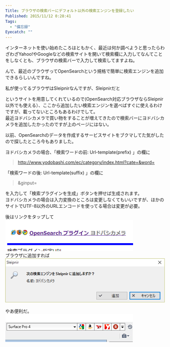 ```yaml
---
Title: ブラウザの検索バーにデフォルト以外の検索エンジンを登録したい
Published: 2015/11/12 0:28:41
Tags:
  - "備忘録"
Eyecatch: ""
---
```

インターネットを使い始めたころはともかく、最近は何か調べようと思ったらわざわざYahoo!やGoogleなどの検索サイトを開いて検索欄に入力してなんてことをしなくとも、ブラウザの検索バーで入力して検索してますよね。  

んで、最近のブラウザってOpenSearchという規格で簡単に検索エンジンを追加できるらしいんですね。  

私が使ってるブラウザはSleipnirなんですが、Sleipnirだと

<?# OEmbed "http://www.fenrir-inc.com/jp/web/searches/" /?>

というサイトを用意してくれているので(OpenSearch対応ブラウザならSleipnir以外でも使える）、ここから追加したい検索エンジンを選べばすぐに使えるわけですが、載ってないところもあるわけでして。  
最近ヨドバシカメラで買い物をすることが増えてきたので検索バーにヨドバシカメラを追加したかったのですが上のページにはない。  

以前、OpenSearchのデータを作成するサービスサイトをブクマしてた気がしたので探したところ今もありました。

<?# OEmbed "http://ready.to/search/jp/" /?>

ヨドバシカメラの場合、「検索ワードの前: Url-template(prefix) 」の欄に  
> http://www.yodobashi.com/ec/category/index.html?cate=&word=  

「検索ワードの後: Url-template(suffix) 」の欄に  
> &ginput=  

を入力して「検索プラグインを生成」ボタンを押せば生成されます。  
ヨドバシカメラの場合は入力変換のところは変更しなくてもいいですが、ほかのサイトでUTF-8以外のURLエンコードを使ってる場合は変更が必要。  

後はリンクをタップして  
![](20151112002513.png)   
ブラウザに追加すれば  
![](20151112002554.png)   

やあ便利だ。  
![](20151112002742.png) 